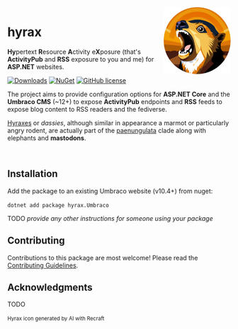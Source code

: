 <img src="./screaming-hyrax.svg" alt="A vector image of a screaming hyrax." align="right" width="30%" />

# hyrax

**Hy**pertext **R**esource **A**ctivity e**X**posure (that's **ActivityPub** and **RSS** exposure to you and me) for **ASP.NET** websites.

[![Downloads](https://img.shields.io/nuget/dt/hyrax.Umbraco?color=cc9900)](https://www.nuget.org/packages/hyrax.Umbraco/)
[![NuGet](https://img.shields.io/nuget/vpre/hyrax.Umbraco?color=0273B3)](https://www.nuget.org/packages/hyrax.Umbraco)
[![GitHub license](https://img.shields.io/github/license/glombek/hyrax?color=8AB803)](../LICENSE)

The project aims to provide configuration options for **ASP.NET Core** and the **Umbraco CMS** (~12+) to expose **ActivityPub** endpoints and **RSS** feeds to expose blog content to RSS readers and the fediverse.

[Hyraxes](https://en.wikipedia.org/wiki/Hyrax) or *dassies*, although similar in appearance a marmot or particularly angry rodent, are actually part of the [paenungulata](https://en.wikipedia.org/wiki/Paenungulata) clade along with elephants and **mastodons**.

<br clear="right"/>

## Installation

Add the package to an existing Umbraco website (v10.4+) from nuget:

`dotnet add package hyrax.Umbraco`

TODO *provide any other instructions for someone using your package*

## Contributing

Contributions to this package are most welcome! Please read the [Contributing Guidelines](.github/CONTRIBUTING.md).

## Acknowledgments

TODO

<small>Hyrax icon generated by AI with Recraft</small>
